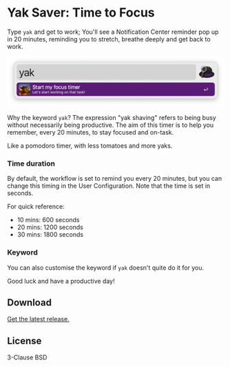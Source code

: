 # Yak Saver: Time to Focus

Type `yak` and get to work; You'll see a Notification Center reminder pop up in 20 minutes, reminding you to stretch, breathe deeply and get back to work.

![Yak workflow](/Workflows/yak-saver.png?raw=true)

Why the keyword `yak`? The expression "yak shaving" refers to being busy without necessarily being productive. The aim of this timer is to help you remember, every 20 minutes, to stay focused and on-task.

Like a pomodoro timer, with less tomatoes and more yaks.

### Time duration

By default, the workflow is set to remind you every 20 minutes, but you can change this timing in the User Configuration. Note that the time is set in seconds.

For quick reference:
- 10 mins: 600 seconds
- 20 mins: 1200 seconds
- 30 mins: 1800 seconds

### Keyword

You can also customise the keyword if `yak` doesn't quite do it for you.

Good luck and have a productive day!

## Download

[Get the latest release.](https://github.com/alfredapp/yak-saver/releases/latest/download/Yak.Saver.alfredworkflow)

## License

3-Clause BSD

